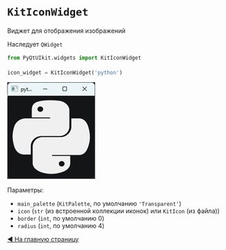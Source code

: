 # `KitIconWidget`

Виджет для отображения изображений

Наследует `QWidget`

```python
from PyQtUIkit.widgets import KitIconWidget

icon_widget = KitIconWidget('python')
```
![img_2.png](img/img_2.png)

Параметры:

- `main_palette` (`KitPalette`, по умолчанию `'Transparent'`)
- `icon` (`str` (из встроенной коллекции иконок) или `KitIcon` (из файла))
- `border` (`int`, по умолчанию 0)
- `radius` (`int`, по умолчанию 4)

[◀ На главную страницу](..%2Freadme.md)
